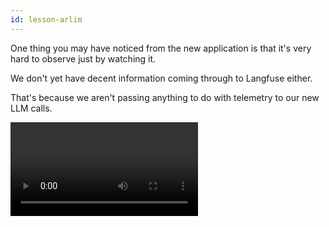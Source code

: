 ```yaml
---
id: lesson-arlim
---
```


One thing you may have noticed from the new application is that it's very hard to observe just by watching it.

We don't yet have decent information coming through to Langfuse either.

That's because we aren't passing anything to do with telemetry to our new LLM calls.

<Video resourceId="telemetrynotworking-toZNHXfwn.mp4" />

So, let's fix that.

We're currently passing in the telemetry as a single block into our loop. If we then use that telemetry information in all of the LLM calls, we'll have lots of 'spans' with the same name.

Instead, we should pass in a `langfuseTraceId` to the loop, and then use different names for each of the LLM calls. That way, we'll be able to see the entire loop in Langfuse.

We also need to think about our evals where we don't want to capture traces - so making the `langfuseTraceId` optional might be a good idea.

## Steps To Complete

- Find the place where the agent loop is implemented
- Add a `langfuseTraceId` to its input parameters
- Inside the agent loop look for any LLM calls, denoted by `streamText` or `generateObject` functions from `ai`.
- Pass a `telemetry` object to the LLM call, with the `langfuseTraceId`, and a unique `functionId` for this LLM call.

```ts
import { streamText } from "ai";

streamText({
  // ...other properties
  experimental_telemetry: {
    isEnabled: true,
    functionId:
      "some-unique-function-id-for-this-llm-call",
    metadata: {
      langfuseTraceId: langfuseTraceId,
    },
  },
});
```

- Run the app and check if the telemetry is working in Langfuse.

